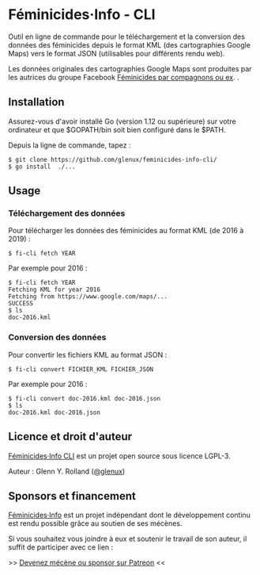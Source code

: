 # Féminicides·Info - CLI

Outil en ligne de commande pour le téléchargement et la conversion des données
des féminicides depuis le format KML (des cartographies Google Maps) vers le
format JSON (utilisables pour différents rendu web).

Les données originales des cartographies Google Maps sont produites par les
autrices du groupe Facebook [Féminicides par compagnons ou
ex](https://www.facebook.com/feminicide/). .


## Installation

Assurez-vous d'avoir installé Go (version 1.12 ou supérieure) sur votre
ordinateur et que $GOPATH/bin soit bien configuré dans le $PATH.

Depuis la ligne de commande, tapez :

    $ git clone https://github.com/glenux/feminicides-info-cli/
    $ go install  ./...


## Usage

### Téléchargement des données

Pour télécharger les données des féminicides au format KML (de 2016 à 2019) :

    $ fi-cli fetch YEAR
    
Par exemple pour 2016 :

    $ fi-cli fetch YEAR
    Fetching KML for year 2016
    Fetching from https://www.google.com/maps/...
    SUCCESS
    $ ls
    doc-2016.kml

### Conversion des données

Pour convertir les fichiers KML au format JSON :

    $ fi-cli convert FICHIER_KML FICHIER_JSON

Par exemple pour 2016 :

    $ fi-cli convert doc-2016.kml doc-2016.json
    $ ls
    doc-2016.kml doc-2016.json


## Licence et droit d'auteur

[Féminicides·Info CLI](https://github.com/glenux/feminicides-info-cli) est un projet open source sous licence LGPL-3.

Auteur : Glenn Y. Rolland ([@glenux](https://twitter.com/glenux))

## Sponsors et financement

[Féminicides·Info](https://github.com/glenux/feminicides-info-cli) est un projet indépendant dont le développement continu est rendu possible grâce au soutien de ses mécènes.

Si vous souhaitez vous joindre à eux et soutenir le travail de son auteur, il suffit de participer avec ce lien :

&gt;&gt; [Devenez mécène ou sponsor sur Patreon](https://www.patreon.com/glenux) &lt;&lt;


